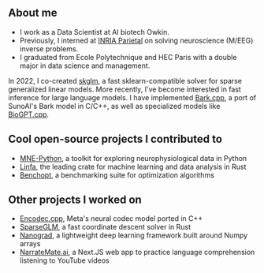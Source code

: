 ## About me
- I work as a Data Scientist at AI biotech Owkin.
- Previously, I interned at [INRIA Parietal](https://team.inria.fr/parietal/) on solving neuroscience (M/EEG) inverse problems.
- I graduated from Ecole Polytechnique and HEC Paris with a double major in data science and management.

In 2022, I co-created [skglm](https://github.com/scikit-learn-contrib/skglm), a fast sklearn-compatible solver for sparse generalized linear models.
More recently, I've become interested in fast inference for large language models. I have implemented [Bark.cpp](https://github.com/PABannier/bark.cpp),
a port of SunoAI's Bark model in C/C++, as well as specialized models like [BioGPT.cpp](https://github.com/PABannier/biogpt.cpp).

## Cool open-source projects I contributed to

- [MNE-Python](https://github.com/mne-tools/mne-python), a toolkit for exploring neurophysiological data in Python
- [Linfa](https://github.com/rust-ml/linfa), the leading crate for machine learning and data analysis in Rust
- [Benchopt](https://github.com/benchopt/benchopt), a benchmarking suite for optimization algorithms

## Other projects I worked on
- [Encodec.cpp](https://github.com/PABannier/encodec.cpp), Meta's neural codec model ported in C++
- [SparseGLM](https://github.com/PABannier/sparseglm), a fast coordinate descent solver in Rust
- [Nanograd](https://github.com/PABannier/nanograd), a lightweight deep learning framework built around Numpy arrays
- [NarrateMate.ai](https://github.com/PABannier/NarrateMate.ai), a Next.JS web app to practice language comprehension listening to YouTube videos
